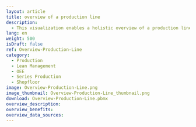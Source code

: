 ```yaml
---
layout: article
title: overview of a production line
description: 
  - This visualization enables a holistic overview of a production line by means of a generic background graphic. Thus, different machine statuses, target/actual comparisons, OEE and much more can be displayed in real time. Replace the static variables with your data sources in order to map your production line holistically in just a few steps.
lang: en
weight: 500
isDraft: false
ref: Overview-Production-Line
category:
  - Production
  - Lean Management
  - OEE
  - Series Production
  - Shopfloor
image: Overview-Production-Line.png
image_thumbnail: Overview-Production-Line_thumbnail.png
download: Overview-Production-Line.pbmx
overview_description:
overview_benefits:
overview_data_sources:
---
```

